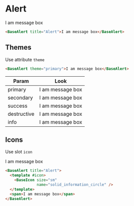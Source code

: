 # Alert

<div class="mt-4">
    <base-alert title="Alert">I am message box</base-alert>
</div>

```html
<BaseAlert title="Alert">I am message box</BaseAlert>
```

<div class="h-12"></div>

## Themes

Use attribute `theme`

```html
<BaseAlert theme="primary">I am message box</BaseAlert>
```

| Param       | Look                                                                        |
| ----------- | --------------------------------------------------------------------------- |
| primary     | <base-alert title="Alert" theme="primary">I am message box</base-alert>     |
| secondary   | <base-alert title="Alert" theme="secondary">I am message box</base-alert>   |
| success     | <base-alert title="Alert" theme="success">I am message box</base-alert>     |
| destructive | <base-alert title="Alert" theme="destructive">I am message box</base-alert> |
| info        | <base-alert title="Alert" theme="info">I am message box</base-alert>        |

<div class="h-12"></div>

## Icons

Use slot `icon`

<div class="mt-4">
    <base-alert title="Alert">
      <template #icon>
        <base-icon size="sm" name="solid_information_circle"></base-icon>
      </template>
      <span>I am message box</span>
    </base-alert>
</div>

```html
<BaseAlert title="Alert">
  <template #icon>
    <BaseIcon size="sm"
              name="solid_information_circle" />
  </template>
  <span>I am message box</span>
</BaseAlert>
```

